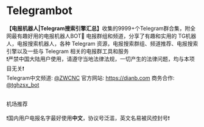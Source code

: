 # Telegrambot
<strong>【电报机器人|Telegram搜索引擎汇总】</strong>收集的9999+个Telegram群合集，附全网最有趣好用的电报机器人BOT🤖 电报群组和频道，分享了有趣和实用的 TG机器人，电报搜索机器人，各种 Telegram 资源，电报搜索群组、频道推荐、电报搜索引擎以及一些与 Telegram 相关的电报群工具和服务
<br>
  ❗️严禁中国大陆用户使用，请遵守当地法律法规，一切产生的法律问题，均与本项目无关❗️<br>
 <a>Telegram中文频道:</a> <a href="https://t.me/ZWCNC">@ZWCNC</a>  <a>官方网站:</a> <a href="https://dia.com">https://dianb.com</a>  <a>商务合作:</a> <a href="https://t.me/t">@tghzsx_bot</a>

<br>机场推荐<br>
<br>
  ❗️国内用户电报名字最好使用<strong>中文</strong>，协议号泛滥，英文名易被风控封号❗️<br>
